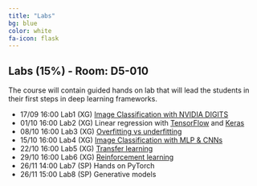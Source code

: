 ```yaml
---
title: "Labs"
bg: blue
color: white
fa-icon: flask
---
```


## Labs (15%) - Room: D5-010
The course will contain guided hands on lab that will lead the students in their first steps in deep learning frameworks.

* 17/09 16:00 Lab1 (XG) [Image Classification with NVIDIA DIGITS][Lab1]
* 01/10 16:00 Lab2 (XG) Linear regression with [TensorFlow][Lab2a] and [Keras][Lab2b]
* 08/10 16:00 Lab3 (XG) [Overfitting vs underfitting][Lab3]
* 15/10 16:00 Lab4 (XG) [Image Classification with MLP & CNNs][Lab4]
* 22/10 16:00 Lab5 (XG) [Transfer learning][Lab5] 
* 29/10 16:00 Lab6 (XG) [Reinforcement learning][Lab6]
* 26/11 14:00 Lab7 (SP) Hands on PyTorch
* 26/11 15:00 Lab8 (SP) Generative models

[Lab1]: https://nvlabs.qwiklab.com/
[Lab2a]: https://drive.google.com/file/d/1C7dYVqFmVXsF9rcsFCUjlmRk36Y66dLR/view?usp=sharing
[Lab2b]: https://drive.google.com/file/d/1geSYAcdqVSMQaQssk0kAvHe-icJ_2nUf/view?usp=sharing
[Lab3]: https://colab.research.google.com/drive/1qRzEOcTcxFck-m6tT8h-sc6xeV6z2JBO
[Lab4]: https://colab.research.google.com/drive/1cSdjIuyr8B2BBiOs_HAsYqNF8r_psvnJ
[Lab5]: https://colab.research.google.com/drive/19SVdlmnn6yRXCvNnE8PT1vbXrA8FrBo_
[Lab6]: https://colab.research.google.com/drive/171vdPQM9RyAOBzw7xGNPOKXFHSrWFkxM
